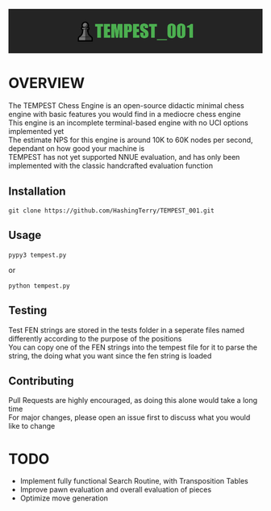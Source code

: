 
![Logo](logo.png)

# OVERVIEW

The TEMPEST Chess Engine is an open-source didactic minimal chess engine with basic features you would find in a mediocre chess engine  
This engine is an incomplete terminal-based engine with no UCI options implemented yet  
The estimate NPS for this engine is around 10K to 60K nodes per second, dependant on how good your machine is  
TEMPEST has not yet supported NNUE evaluation, and has only been implemented with the classic handcrafted evaluation function

## Installation

```
git clone https://github.com/HashingTerry/TEMPEST_001.git
```

## Usage

```
pypy3 tempest.py
```

or  

```
python tempest.py
```

## Testing

Test FEN strings are stored in the tests folder in a seperate files named differently according to the purpose of the positions  
You can copy one of the FEN strings into the tempest file for it to parse the string, the doing what you want since the fen string is loaded

## Contributing

Pull Requests are highly encouraged, as doing this alone would take a long time  
For major changes, please open an issue first to discuss what you would like to change

# TODO

- Implement fully functional Search Routine, with Transposition Tables
- Improve pawn evaluation and overall evaluation of pieces
- Optimize move generation
